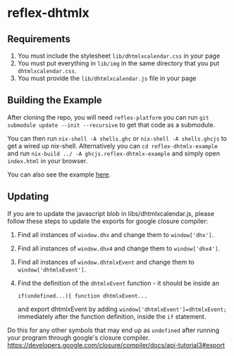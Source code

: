 # reflex-dhtmlx

Requirements
------------

1. You must include the stylesheet `lib/dhtmlxcalendar.css` in your page
2. You must put everything in `lib/img` in the same directory that you put
   `dhtmlxcalendar.css`.
3. You must provide the `lib/dhtmlxcalendar.js` file in your page

Building the Example
--------------------

After cloning the repo, you will need `reflex-platform` you can run `git submodule update --init --recursive` to get that code as a submodule.

You can then run `nix-shell -A shells.ghc` or `nix-shell -A shells.ghcjs` to get a wired up nix-shell.
Alternatively you can `cd reflex-dhtmlx-example` and run `nix-build ../ -A ghcjs.reflex-dhtmlx-example` and simply open `index.html` in your browser.

You can also see the example [here](https://taktinc.github.io/reflex-dhtmlx/).

Updating
--------

If you are to update the javascript blob in libs/dhtmlxcalendar.js, please follow
these steps to update the exports for google closure compiler:

1. Find all instances of `window.dhx` and change them to `window['dhx']`.
2. Find all instances of `window.dhx4` and change them to `window['dhx4']`.
3. Find all instances of `window.dhtmlxEvent` and change them to `window['dhtmlxEvent']`.
4. Find the definition of the `dhtmlxEvent` function - it should be inside an

    `if(undefined...){ function dhtmlxEvent...`

   and export dhtmlxEvent by adding `window['dhtmlxEvent']=dhtmlxEvent;` immediately after
   the function definition, inside the `if` statement.

Do this for any other symbols that may end up as `undefined` after running your program
through google's closure compiler.
https://developers.google.com/closure/compiler/docs/api-tutorial3#export

